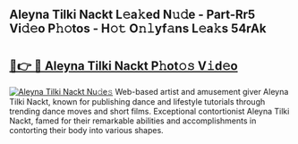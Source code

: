 ## Aleyna Tilki Nackt L𝚎a𝚔ed N𝚞𝚍e - Part-Rr5 Vi𝚍𝚎o P𝚑𝚘tos - H𝚘𝚝 O𝚗𝚕yf𝚊ns L𝚎a𝚔s 54rAk

# <h2><a href="http://kf01per.oniu.top/?m=Aleyna+Tilki+Nackt">🔗👉 🔴 Aleyna Tilki Nackt P𝚑ot𝚘𝚜 V𝚒d𝚎o</a></h2>

[![Aleyna Tilki Nackt Nu𝚍e𝚜](https://i.imgur.com/0qMVB7G.gif)](http://kf01per.oniu.top/?m=Aleyna+Tilki+Nackt)
Web-based artist and amusement giver Aleyna Tilki Nackt, known for publishing dance and lifestyle tutorials through trending dance moves and short films. Exceptional contortionist Aleyna Tilki Nackt, famed for their remarkable abilities and accomplishments in contorting their body into various shapes.  
